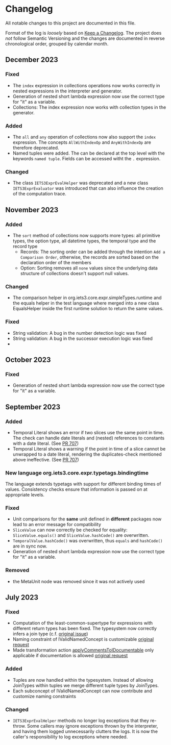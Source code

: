 # Changelog

All notable changes to this project are documented in this file.

Format of the log is _loosely_ based on [Keep a Changelog](https://keepachangelog.com/en/1.0.0/). 
The project does _not_ follow Semantic Versioning and the changes are documented in reverse chronological order, grouped by calendar month.

## December 2023

### Fixed

- The `index` expression in collections operations now works correctly in nested expressions in the interpreter and generator.
- Generation of nested short lambda expression now use the correct type for "it" as a variable.
- Collections: The index expression now works with collection types in the generator.

### Added

- The `all` and `any` operation of collections now also support the `index` expression. The concepts `AllWithIndexOp` and `AnyWithIndexOp` are therefore deprecated.
- Named tuples were added. The can be declared at the top level with the keywords `named tuple`. Fields can be accessed witht the `.` expression.

### Changed

- The class `IETS3ExprEvalHelper` was deprecated and a new class `IETS3ExprEvaluator` was introduced that can also influence the creation of the computation trace.

## November 2023

### Added

- The `sort` method of collections now supports more types: all primitive types, the option type, all datetime types, the temporal type and the record type
   - Records: The sorting order can be added through the intention `Add a Comparison Order`, otherwise, the records are sorted based on the declaration order of the members
   - Option: Sorting removes all `none` values since the underlying data structure of collections doesn't support null values.

### Changed

- The comparison helper in org.iets3.core.expr.simpleTypes.runtime and the equals helper in the test language where merged into a new class EqualsHelper inside the first runtime solution to return the same values.

### Fixed

- String validation: A bug in the number detection logic was fixed
- String validation: A bug in the successor execution logic was fixed
- 
## October 2023

### Fixed

- Generation of nested short lambda expression now use the correct type for "it" as a variable.

## September 2023

### Added

- Temporal Literal shows an error if two slices use the same point in time. The check can handle date literals and (nested) references to constants with a date literal. (See [PR 707](https://github.com/IETS3/iets3.opensource/pull/707))
- Temporal Literal shows a warning if the point in time of a slice cannot be unwrapped to a date literal, rendering the duplicates-check mentioned above ineffective. (See [PR 707](https://github.com/IETS3/iets3.opensource/pull/707))

### New language org.iets3.core.expr.typetags.bindingtime

The language extends typetags with support for different binding times of values. Consistency checks ensure that information is passed on at appropriate levels.

### Fixed

- Unit comparisons for the **same** unit defined in **different** packages now lead to an error message for compatibility
- `SliceValue` can now correctly be checked for equality: `SliceValue.equals()` and `SliceValue.hashCode()` are overwritten.
- `TemporalValue.hashCode()` was overwritten, thus `equals` and `hashCode()` are in sync now.
- Generation of nested short lambda expression now use the correct type for "it" as a variable.

### Removed

- the MetaUnit node was removed since it was not actively used 

## July 2023

### Fixed

- Computation of the least-common-supertype for expressions with different return types has been fixed. The typesystem now correctly infers a join type (c.f. [original issue](https://github.com/IETS3/iets3.opensource/issues/505))
- Naming constraint of IValidNamedConcept is customizable [original request](https://github.com/IETS3/iets3.opensource/pull/631)
- Made transformation action [applyCommentsToIDocumentable](http://127.0.0.1:63320/node?ref=r%3A80fb0853-eb3b-4e84-aebd-cc7fdb011d97%28org.iets3.core.base.editor%29%2F5981628904839421072) only applicable if documentation is allowed [original request](https://github.com/IETS3/iets3.opensource/pull/626)

### Added

- Tuples are now handled within the typesystem.
   Instead of allowing JoinTypes within tuples we merge different tuple types by JoinTypes.
- Each subconcept of IValidNamedConcept can now contribute and customize naming constraints

### Changed

- `IETS3ExprEvalHelper` methods no longer log exceptions that they re-throw. Some callers may ignore exceptions thrown by the interpreter, and having them logged unnecessarily clutters the logs. It is now the caller's responsibility to log exceptions where needed.